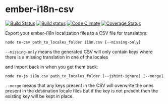 # ember-i18n-csv
[![Build Status](https://travis-ci.org/kellyselden/ember-i18n-csv.svg?branch=master)](https://travis-ci.org/kellyselden/ember-i18n-csv)
[![Build status](https://ci.appveyor.com/api/projects/status/v4eagpd8k731oyul?svg=true)](https://ci.appveyor.com/project/kellyselden/ember-i18n-csv)
[![Code Climate](https://codeclimate.com/github/kellyselden/ember-i18n-csv/badges/gpa.svg)](https://codeclimate.com/github/kellyselden/ember-i18n-csv)
[![Coverage Status](https://coveralls.io/repos/kellyselden/ember-i18n-csv/badge.svg?branch=master&service=github)](https://coveralls.io/github/kellyselden/ember-i18n-csv?branch=master)

Export your ember-i18n localization files to a CSV file for translators:

```
node to-csv path_to_locales_folder i18n.csv [--missing-only]
```

`--missing-only` means the generated CSV will only contain keys where there is a missing translation in one of the locales

and import back in when you get them back:

```
node to-js i18n.csv path_to_locales_folder [--jshint-ignore] [--merge]
```

`--merge` means that any keys present in the CSV will overwrite the ones present in the destination locale files but if the key is not present then the existing key will be kept in place.
